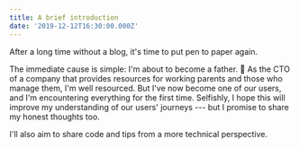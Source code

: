 ```yaml
---
title: A brief introduction
date: '2019-12-12T16:30:00.000Z'
---
```


After a long time without a blog, it's time to put pen to paper again.

The immediate cause is simple: I'm about to become a father. 👶 As the CTO of a company that provides resources for working parents and those who manage them, I'm well resourced. But I've now become one of our users, and I'm encountering everything for the first time. Selfishly, I hope this will improve my understanding of our users' journeys --- but I promise to share my honest thoughts too.

I'll also aim to share code and tips from a more technical perspective.
